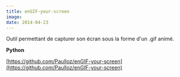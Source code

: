 ```yaml
---
title: enGIF-your-screen
image: 
date: 2014-04-23
---
```


Outil permettant de capturer son écran sous la forme d'un .gif animé.  
  
**Python**  
  
[https://github.com/Paulloz/enGIF-your-screen](https://github.com/Paulloz/enGIF-your-screen)